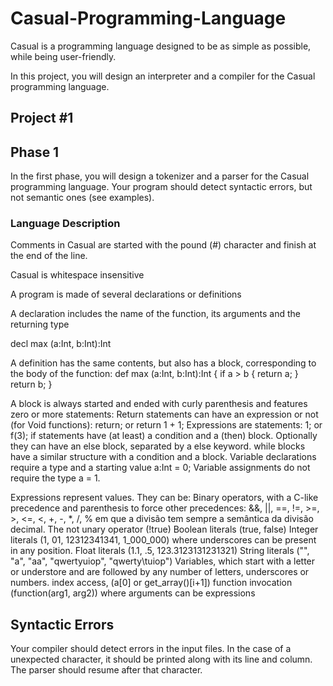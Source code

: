 # Casual-Programming-Language
Casual is a programming language designed to be as simple as possible, while being user-friendly.

In this project, you will design an interpreter and a compiler for the Casual programming language.

## Project #1

## Phase 1

In the first phase, you will design a tokenizer and a parser for the Casual programming language. Your program should detect syntactic errors, but not semantic ones (see examples).

### Language Description
Comments in Casual are started with the pound (#) character and finish at the end of the line.

Casual is whitespace insensitive

A program is made of several declarations or definitions

A declaration includes the name of the function, its arguments and the returning type

  decl max (a:Int, b:Int):Int

A definition has the same contents, but also has a block, corresponding to the body of the function:
  def max (a:Int, b:Int):Int {
    if a > b {
      return a;
    }
    return b;
  }

A block is always started and ended with curly parenthesis and features zero or more statements:
  Return statements can have an expression or not (for Void functions): return; or return 1 + 1;
  Expressions are statements: 1; or f(3);
  if statements have (at least) a condition and a (then) block. Optionally they can have an else block, separated by a else keyword.
  while blocks have a similar structure with a condition and a block.
  Variable declarations require a type and a starting value a:Int = 0;
  Variable assignments do not require the type a = 1.
  
 Expressions represent values. They can be:
  Binary operators, with a C-like precedence and parenthesis to force other precedences: &&, ||, ==, !=, >=, >, <=, <, +, -, *, /, % em que a divisão tem sempre a semântica da divisão decimal.
  The not unary operator (!true)
  Boolean literals (true, false)
  Integer literals (1, 01, 12312341341, 1_000_000) where underscores can be present in any position.
  Float literals (1.1, .5, 123.3123131231321)
  String literals ("", "a", "aa", "qwertyuiop", "qwerty\tuiop")
  Variables, which start with a letter or understore and are followed by any number of letters, underscores or numbers.
  index access, (a[0] or get_array()[i+1])
  function invocation (function(arg1, arg2)) where arguments can be expressions

## Syntactic Errors
Your compiler should detect errors in the input files. In the case of a unexpected character, it should be printed along with its line and column. The parser should resume after that character.
